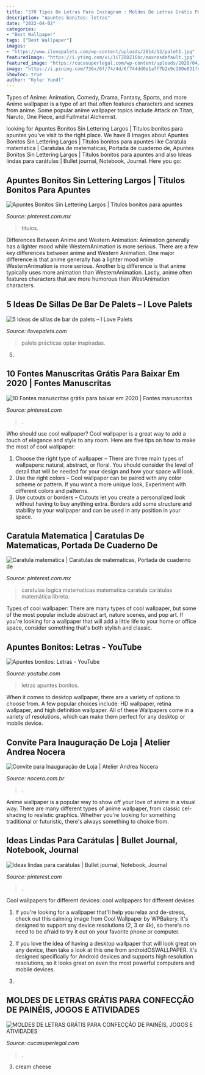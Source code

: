 ```yaml
---
title: "370 Tipos De Letras Para Instagram : Moldes De Letras Grátis Para Confecção De Painéis, Jogos E Atividades"
description: "Apuntes bonitos: letras"
date: "2022-04-02"
categories:
- "Best Wallpaper"
tags: ["Best Wallpaper"]
images:
- "https://www.ilovepalets.com/wp-content/uploads/2014/12/palet1.jpg"
featuredImage: "https://i.ytimg.com/vi/1iTZ0DZ1Gbc/maxresdefault.jpg"
featured_image: "https://cucasuperlegal.com/wp-content/uploads/2020/04/moldes-de-letras-86-724x1024.jpg"
image: "https://i.pinimg.com/736x/6f/74/4d/6f744dd0e1aff7b2e9c180e831fcfe59.jpg"
ShowToc: true
author: "Kyler Yundt"
---
```



Types of Anime: Animation, Comedy, Drama, Fantasy, Sports, and more
Anime wallpaper is a type of art that often features characters and scenes from anime. Some popular anime wallpaper topics include Attack on Titan, Naruto, One Piece, and Fullmetal Alchemist.

	

		
looking for Apuntes Bonitos Sin Lettering Largos | Titulos bonitos para apuntes you've visit to the right place. We have 8 Images about Apuntes Bonitos Sin Lettering Largos | Titulos bonitos para apuntes like Caratula matematica | Caratulas de matematicas, Portada de cuaderno de, Apuntes Bonitos Sin Lettering Largos | Titulos bonitos para apuntes and also Ideas lindas para carátulas | Bullet journal, Notebook, Journal. Here you go:
		
    
## Apuntes Bonitos Sin Lettering Largos | Titulos Bonitos Para Apuntes

<img loading=lazy src="https://i.pinimg.com/736x/2f/60/d9/2f60d965a9cc45e9adf3e32cb2f76b59.jpg" onerror="this.onerror=null;this.src='https://tse3.mm.bing.net/th?id=OIP.3StUxMzk_ouc63uWmi3FDAHaIe&amp;pid=15.1';" alt="Apuntes Bonitos Sin Lettering Largos | Titulos bonitos para apuntes">

_Source: pinterest.com.mx_

>titulos. 

	

Differences Between Anime and Western Animation: Animation generally has a lighter mood while WesternAnimation is more serious.
There are a few key differences between anime and Western Animation. One major difference is that anime generally has a lighter mood while WesternAnimation is more serious. Another big difference is that anime typically uses more animation than WesternAnimation. Lastly, anime often features characters that are more humorous than WestAnimation characters.

    
## 5 Ideas De Sillas De Bar De Palets – I Love Palets

<img loading=lazy src="https://www.ilovepalets.com/wp-content/uploads/2014/12/palet1.jpg" onerror="this.onerror=null;this.src='https://tse1.mm.bing.net/th?id=OIP.l5-wn5VJdPvCS2oiuRabugHaLG&amp;pid=15.1';" alt="5 ideas de sillas de bar de palets – I Love Palets">

_Source: ilovepalets.com_

>palets prácticas optar inspiradas. 

	

5.

    
## 10 Fontes Manuscritas Grátis Para Baixar Em 2020 | Fontes Manuscritas

<img loading=lazy src="https://i.pinimg.com/736x/e6/14/00/e61400d00f78475b8b1db7e639c2ce22.jpg" onerror="this.onerror=null;this.src='https://tse2.mm.bing.net/th?id=OIP.81u88XkWTHnhTdG6vawyOwHaLq&amp;pid=15.1';" alt="10 Fontes manuscritas grátis para baixar em 2020 | Fontes manuscritas">

_Source: pinterest.com_

>. 

	

Who should use cool wallpaper?
Cool wallpaper is a great way to add a touch of elegance and style to any room. Here are five tips on how to make the most of cool wallpaper: 
1) Choose the right type of wallpaper – There are three main types of wallpapers: natural, abstract, or floral. You should consider the level of detail that will be needed for your design and how your space will look. 
2) Use the right colors – Cool wallpaper can be paired with any color scheme or pattern. If you want a more unique look, Experiment with different colors and patterns. 
3) Use cutouts or borders – Cutouts let you create a personalized look without having to buy anything extra. Borders add some structure and stability to your wallpaper and can be used in any position in your space.

    
## Caratula Matematica | Caratulas De Matematicas, Portada De Cuaderno De

<img loading=lazy src="https://i.pinimg.com/originals/e3/9e/7a/e39e7a78b5bbd405999b3284092984ec.jpg" onerror="this.onerror=null;this.src='https://tse1.mm.bing.net/th?id=OIP.EnoQuDVg0EoItRNDupASgAHaNK&amp;pid=15.1';" alt="Caratula matematica | Caratulas de matematicas, Portada de cuaderno de">

_Source: pinterest.com.mx_

>caratulas logica matematicas matematica caratula carátulas matemática libreta. 

	

Types of cool wallpaper:
There are many types of cool wallpaper, but some of the most popular include abstract art, nature scenes, and pop art. If you're looking for a wallpaper that will add a little life to your home or office space, consider something that's both stylish and classic.

    
## Apuntes Bonitos: Letras - YouTube

<img loading=lazy src="https://i.ytimg.com/vi/1iTZ0DZ1Gbc/maxresdefault.jpg" onerror="this.onerror=null;this.src='https://tse4.mm.bing.net/th?id=OIP.3q7Zx-GUtJJjWdZADTTJ7wHaEK&amp;pid=15.1';" alt="Apuntes bonitos: Letras - YouTube">

_Source: youtube.com_

>letras apuntes bonitos. 

	

When it comes to desktop wallpaper, there are a variety of options to choose from. A few popular choices include: HD wallpaper, retina wallpaper, and high definition wallpaper. All of these Wallpapers come in a variety of resolutions, which can make them perfect for any desktop or mobile device. 

    
## Convite Para Inauguração De Loja | Atelier Andrea Nocera

<img loading=lazy src="https://www.nocera.com.br/wp-content/uploads/2021/05/convite-para-inauguracao-de-loja-01.jpeg" onerror="this.onerror=null;this.src='https://tse3.mm.bing.net/th?id=OIP.9mIYzAq7_mNJZwPJ20WpwAHaEK&amp;pid=15.1';" alt="Convite para Inauguração de Loja | Atelier Andrea Nocera">

_Source: nocera.com.br_

>. 

	

Anime wallpaper is a popular way to show off your love of anime in a visual way. There are many different types of anime wallpaper, from classic cel-shading to realistic graphics. Whether you're looking for something traditional or futuristic, there's always something to choice from.

    
## Ideas Lindas Para Carátulas | Bullet Journal, Notebook, Journal

<img loading=lazy src="https://i.pinimg.com/736x/6f/74/4d/6f744dd0e1aff7b2e9c180e831fcfe59.jpg" onerror="this.onerror=null;this.src='https://tse3.mm.bing.net/th?id=OIP.uBTcxiKvo0jeOEtpNq5__AHaJ8&amp;pid=15.1';" alt="Ideas lindas para carátulas | Bullet journal, Notebook, Journal">

_Source: pinterest.com_

>. 

	

Cool wallpapers for different devices:
cool wallpapers for different devices 

1. If you're looking for a wallpaper that'll help you relax and de-stress, check out this calming image from Cool Wallpaper by WPBakery. It's designed to support any device resolutions (2, 3 or 4k), so there's no need to be afraid to try it out on your favorite phone or computer.

2. If you love the idea of having a desktop wallpaper that will look great on any device, then take a look at this one from androidOSWALLPAPER. It's designed specifically for Android devices and supports high resolution resolutions, so it looks great on even the most powerful computers and mobile devices.

3.

    
## MOLDES DE LETRAS GRÁTIS PARA CONFECÇÃO DE PAINÉIS, JOGOS E ATIVIDADES

<img loading=lazy src="https://cucasuperlegal.com/wp-content/uploads/2020/04/moldes-de-letras-86-724x1024.jpg" onerror="this.onerror=null;this.src='https://tse4.mm.bing.net/th?id=OIP.-YQ-zki2CFPgI3nDN4tzDwHaKe&amp;pid=15.1';" alt="MOLDES DE LETRAS GRÁTIS PARA CONFECÇÃO DE PAINÉIS, JOGOS E ATIVIDADES">

_Source: cucasuperlegal.com_

>. 

	

3. cream cheese 

